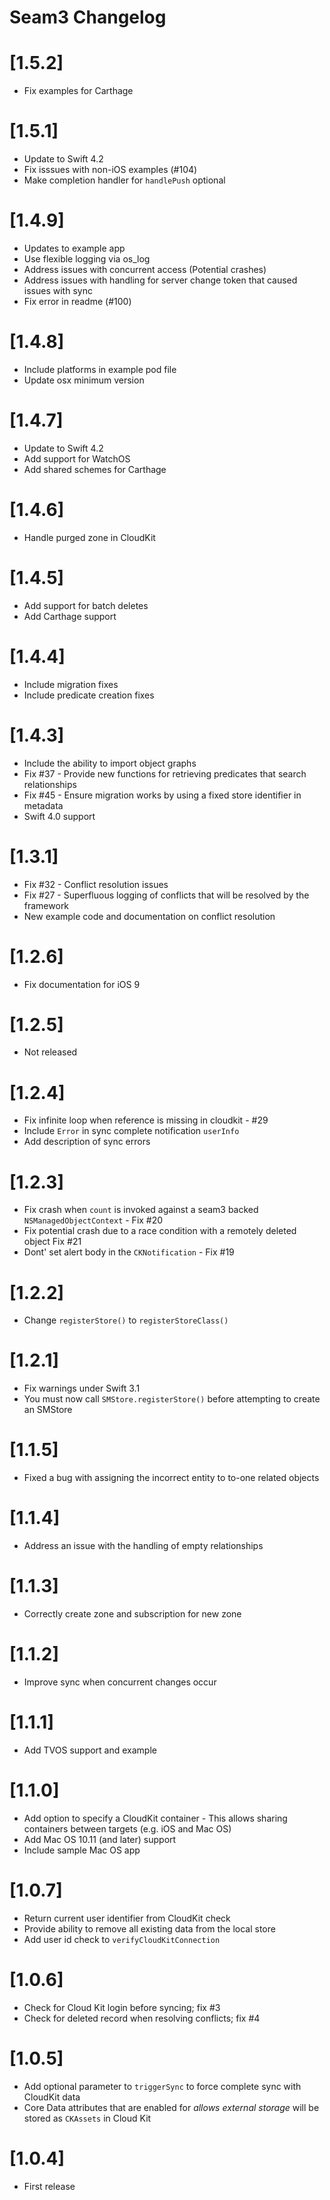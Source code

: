 Seam3 Changelog
===============

# [1.5.2]
 - Fix examples for Carthage

# [1.5.1]
 - Update to Swift 4.2
 - Fix isssues with non-iOS examples (#104)
 - Make completion handler for `handlePush` optional

# [1.4.9]
 - Updates to example app
 - Use flexible logging via os_log
 - Address issues with concurrent access (Potential crashes)
 - Address issues with handling for server change token that caused issues with sync
 - Fix error in readme (#100)

# [1.4.8]
 - Include platforms in example pod file
 - Update osx minimum version

# [1.4.7]
 - Update to Swift 4.2
 - Add support for WatchOS
 - Add shared schemes for Carthage

# [1.4.6]
 - Handle purged zone in CloudKit

# [1.4.5]
 - Add support for batch deletes
 - Add Carthage support

# [1.4.4]
 - Include migration fixes
 - Include predicate creation fixes

# [1.4.3]
 - Include the ability to import object graphs
 - Fix #37 - Provide new functions for retrieving predicates that search relationships
 - Fix #45 - Ensure migration works by using a fixed store identifier in metadata
 - Swift 4.0 support

# [1.3.1]
 - Fix #32 - Conflict resolution issues
 - Fix #27 - Superfluous logging of conflicts that will be resolved by the framework
 - New example code and documentation on conflict resolution

# [1.2.6]
 - Fix documentation for iOS 9

# [1.2.5]
 - Not released

# [1.2.4]
 - Fix infinite loop when reference is missing in cloudkit - #29
 - Include `Error` in sync complete notification `userInfo`
 - Add description of sync errors

# [1.2.3]
 - Fix crash when `count` is invoked against a seam3 backed `NSManagedObjectContext` - Fix #20
 - Fix potential crash due to a race condition with a remotely deleted object Fix #21
 - Dont' set alert body in the `CKNotification` - Fix #19
# [1.2.2]
 - Change `registerStore()` to `registerStoreClass()`

# [1.2.1]
 - Fix warnings under Swift 3.1
 - You must now call `SMStore.registerStore()` before attempting to create an SMStore

# [1.1.5]
 - Fixed a bug with assigning the incorrect entity to to-one related objects

# [1.1.4]
 - Address an issue with the handling of empty relationships 

# [1.1.3]
 - Correctly create zone and subscription for new zone

# [1.1.2]
 - Improve sync when concurrent changes occur

# [1.1.1]
 - Add TVOS support and example

# [1.1.0]
 - Add option to specify a CloudKit container - This allows sharing containers between targets (e.g. iOS and Mac OS)
 - Add Mac OS 10.11 (and later) support
 - Include sample Mac OS app

# [1.0.7]
 - Return current user identifier from CloudKit check
 - Provide ability to remove all existing data from the local store
 - Add user id check to `verifyCloudKitConnection`

# [1.0.6]
 - Check for Cloud Kit login before syncing; fix #3
 - Check for deleted record when resolving conflicts; fix #4

# [1.0.5]

 - Add optional parameter to `triggerSync` to force complete sync with CloudKit data
 - Core Data attributes that are enabled for *allows external storage* will be stored as `CKAssets` in Cloud Kit

# [1.0.4]

 - First release


